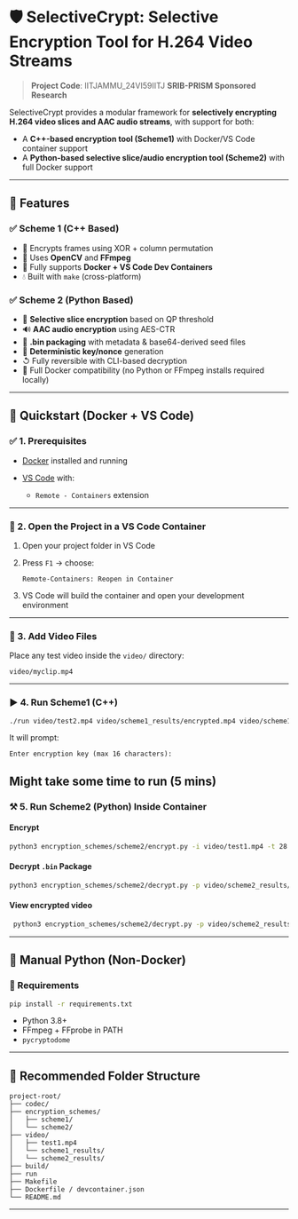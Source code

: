 # 🛡️ SelectiveCrypt: Selective Encryption Tool for H.264 Video Streams

> **Project Code**: IITJAMMU\_24VI59IITJ
> **SRIB-PRISM Sponsored Research**

SelectiveCrypt provides a modular framework for **selectively encrypting H.264 video slices and AAC audio streams**, with support for both:

* A **C++-based encryption tool (Scheme1)** with Docker/VS Code container support
* A **Python-based selective slice/audio encryption tool (Scheme2)** with full Docker support

---

## 📆 Features

### ✅ Scheme 1 (C++ Based)

* 🔐 Encrypts frames using XOR + column permutation
* 🎥 Uses **OpenCV** and **FFmpeg**
* 🐳 Fully supports **Docker + VS Code Dev Containers**
* 💧 Built with `make` (cross-platform)

### ✅ Scheme 2 (Python Based)

* 🌟 **Selective slice encryption** based on QP threshold
* 🔊 **AAC audio encryption** using AES-CTR
* 📁 **.bin packaging** with metadata & base64-derived seed files
* 🔑 **Deterministic key/nonce** generation
* ↺ Fully reversible with CLI-based decryption
* 🛃 Full Docker compatibility (no Python or FFmpeg installs required locally)

---

## 💪 Quickstart (Docker + VS Code)

### ✅ 1. Prerequisites

* [Docker](https://www.docker.com/) installed and running
* [VS Code](https://code.visualstudio.com/) with:

  * `Remote - Containers` extension

---

### 🔧 2. Open the Project in a VS Code Container

1. Open your project folder in VS Code
2. Press `F1` → choose:

   ```
   Remote-Containers: Reopen in Container
   ```
3. VS Code will build the container and open your development environment

---

### 📂 3. Add Video Files

Place any test video inside the `video/` directory:

```
video/myclip.mp4
```

---

### ▶️ 4. Run Scheme1 (C++)

```bash
./run video/test2.mp4 video/scheme1_results/encrypted.mp4 video/scheme1_results/decrypted.mp4
```

It will prompt:

```
Enter encryption key (max 16 characters):
```
Might take some time to run (5 mins)
---

### ⚒️ 5. Run Scheme2 (Python) Inside Container

#### Encrypt

```bash
python3 encryption_schemes/scheme2/encrypt.py -i video/test1.mp4 -t 28 -o video/scheme2_results
```

#### Decrypt `.bin` Package

```bash
python3 encryption_schemes/scheme2/decrypt.py -p video/scheme2_results/test1.bin -s video/scheme2_results/test1_seeds.json
```

#### View encrypted video

```bash
 python3 encryption_schemes/scheme2/decrypt.py -p video/scheme2_results/test1.bin -s video/scheme2_results/test1_seeds.json -o output/ -k
```

---

## 🔧 Manual Python (Non-Docker)

### 📝 Requirements

```bash
pip install -r requirements.txt
```

* Python 3.8+
* FFmpeg + FFprobe in PATH
* `pycryptodome`

---

## 📁 Recommended Folder Structure

```
project-root/
├── codec/
├── encryption_schemes/
│   ├── scheme1/
│   └── scheme2/
├── video/
│   ├── test1.mp4
│   └── scheme1_results/
│   └── scheme2_results/
├── build/
├── run
├── Makefile
├── Dockerfile / devcontainer.json
└── README.md
```

---
